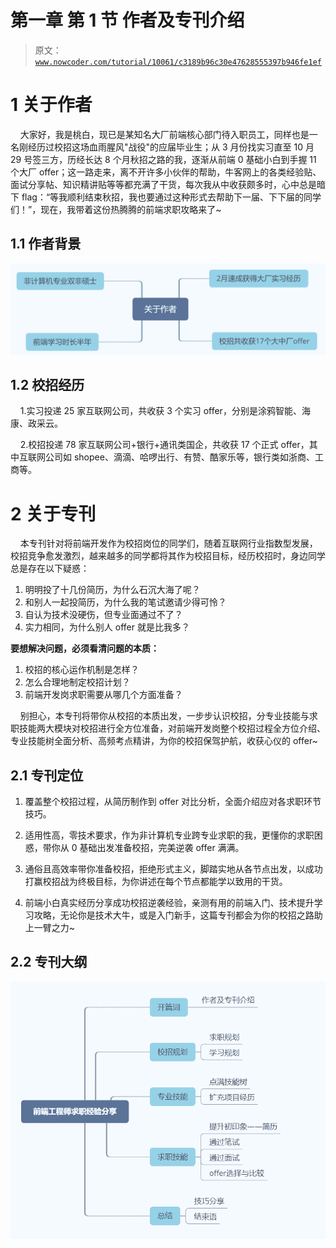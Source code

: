 # 第一章 第 1 节 作者及专刊介绍

> 原文：[`www.nowcoder.com/tutorial/10061/c3189b96c30e47628555397b946fe1ef`](https://www.nowcoder.com/tutorial/10061/c3189b96c30e47628555397b946fe1ef)

# 1 关于作者

    大家好，我是桃白，现已是某知名大厂前端核心部门待入职员工，同样也是一名刚经历过校招这场血雨腥风"战役"的应届毕业生；从 3 月份找实习直至 10 月 29 号签三方，历经长达 8 个月秋招之路的我，逐渐从前端 0 基础小白到手握 11 个大厂 offer；这一路走来，离不开许多小伙伴的帮助，牛客网上的各类经验贴、面试分享帖、知识精讲贴等等都充满了干货，每次我从中收获颇多时，心中总是暗下 flag：“等我顺利结束秋招，我也要通过这种形式去帮助下一届、下下届的同学们！”，现在，我带着这份热腾腾的前端求职攻略来了~

## 1.1 作者背景

![](img/a0385995eee3bf1be9b8355e23b524dc.png)

## 1.2 校招经历

    1.实习投递 25 家互联网公司，共收获 3 个实习 offer，分别是涂鸦智能、海康、政采云。

    2.校招投递 78 家互联网公司+银行+通讯类国企，共收获 17 个正式 offer，其中互联网公司如 shopee、滴滴、哈啰出行、有赞、酷家乐等，银行类如浙商、工商等。

# 2 关于专刊

    本专刊针对将前端开发作为校招岗位的同学们，随着互联网行业指数型发展，校招竞争愈发激烈，越来越多的同学都将其作为校招目标，经历校招时，身边同学总是存在以下疑惑：

1.  明明投了十几份简历，为什么石沉大海了呢？
2.  和别人一起投简历，为什么我的笔试邀请少得可怜？
3.  自认为技术没硬伤，但专业面通过不了？
4.  实力相同，为什么别人 offer 就是比我多？

**要想解决问题，必须看清问题的本质：**

1.  校招的核心运作机制是怎样？
2.  怎么合理地制定校招计划？
3.  前端开发岗求职需要从哪几个方面准备？

    别担心，本专刊将带你从校招的本质出发，一步步认识校招，分专业技能与求职技能两大模块对校招进行全方位准备，对前端开发岗整个校招过程全方位介绍、专业技能树全面分析、高频考点精讲，为你的校招保驾护航，收获心仪的 offer~

## 2.1 专刊定位

1.  覆盖整个校招过程，从简历制作到 offer 对比分析，全面介绍应对各求职环节技巧。

2.  适用性高，零技术要求，作为非计算机专业跨专业求职的我，更懂你的求职困惑，带你从 0 基础出发准备校招，完美逆袭 offer 满满。

3.  通俗且高效率带你准备校招，拒绝形式主义，脚踏实地从各节点出发，以成功打赢校招战为终极目标，为你讲述在每个节点都能学以致用的干货。

4.  前端小白真实经历分享成功校招逆袭经验，亲测有用的前端入门、技术提升学习攻略，无论你是技术大牛，或是入门新手，这篇专刊都会为你的校招之路助上一臂之力~

## 2.2 专刊大纲

![](img/17eed22ab8de89d4c4f02c558e195902.png)